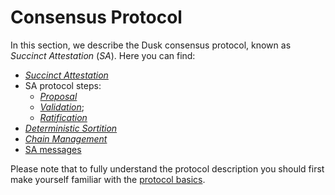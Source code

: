 # Consensus Protocol
In this section, we describe the Dusk consensus protocol, known as *Succinct Attestation* (*SA*). 
Here you can find:

 - [*Succinct Attestation*](succinct-attestation.md)
 - SA protocol steps:
   - [*Proposal*](proposal.md)
   - [*Validation*](validation.md);
   - [*Ratification*](ratification.md)
 - [*Deterministic Sortition*](sortition.md)
 - [*Chain Management*](chain-management.md)
 - [SA messages](messages.md)


Please note that to fully understand the protocol description you should first make yourself familiar with the [protocol basics][basics].


<!------------------------- LINKS ------------------------->

[basics]: https://github.com/dusk-network/dusk-protocol/tree/main/consensus/basics/